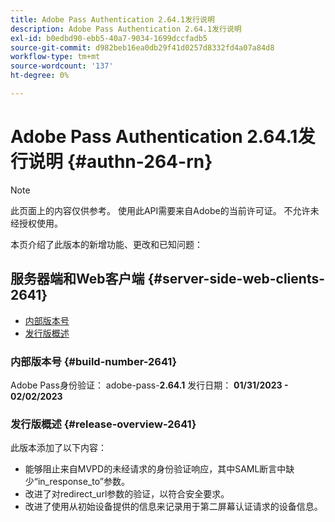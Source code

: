 ```yaml
---
title: Adobe Pass Authentication 2.64.1发行说明
description: Adobe Pass Authentication 2.64.1发行说明
exl-id: b0edbd90-ebb5-40a7-9034-1699dccfadb5
source-git-commit: d982beb16ea0db29f41d0257d8332fd4a07a84d8
workflow-type: tm+mt
source-wordcount: '137'
ht-degree: 0%

---
```


# Adobe Pass Authentication 2.64.1发行说明 {#authn-264-rn}

>[!NOTE]
>
>此页面上的内容仅供参考。 使用此API需要来自Adobe的当前许可证。 不允许未经授权使用。

本页介绍了此版本的新增功能、更改和已知问题：

## 服务器端和Web客户端 {#server-side-web-clients-2641}

* [内部版本号](#build-number-2641)
* [发行版概述](#release-overview-2641)

### 内部版本号 {#build-number-2641}

Adobe Pass身份验证： adobe-pass-**2.64.1**
发行日期： **01/31/2023 - 02/02/2023**

### 发行版概述 {#release-overview-2641}

此版本添加了以下内容：

* 能够阻止来自MVPD的未经请求的身份验证响应，其中SAML断言中缺少“in_response_to”参数。
* 改进了对redirect_url参数的验证，以符合安全要求。
* 改进了使用从初始设备提供的信息来记录用于第二屏幕认证请求的设备信息。

